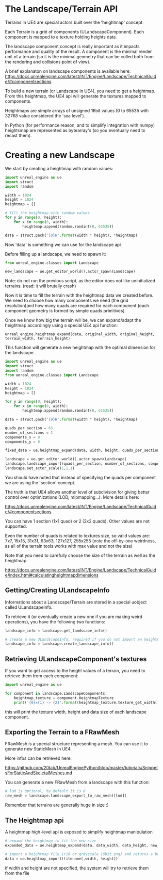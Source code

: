 # The Landscape/Terrain API

Terrains in UE4 are special actors built over the 'heightmap' concept.

Each Terrain is a grid of components (ULandscapeComponent). Each component is mapped to a texture holding heights data.

The landscape component concept is really important as it impacts performance and quality of the result. A component is the minimal render unit of a terrain
(so it is the minimal geometry that can be culled both from the rendering and collisions point of view).

A brief explanaton on landscape components is available here: https://docs.unrealengine.com/latest/INT/Engine/Landscape/TechnicalGuide/#componentsections

To build a new terrain (or Landscape in UE4), you need to get a heightmap. From this heightmap, the UE4 api will generate
the textures mapped to components.

Heightmaps are simple arrays of unsigned 16bit values (0 to 65535 with 32768 value considered the 'sea level').

In Python (for performance reason, and to simplify integration with numpy) heightsmap are represented as bytearray's (so you eventually need to recast them).

# Creating a new Landscape

We start by creating a heightmap with random values:

```python
import unreal_engine as ue
import struct
import random

width = 1024
height = 1024
heightmap = []

# fill the heightmap with random values
for y in range(0, height):
    for x in range(0, width):
        heightmap.append(random.randint(0, 65535))

data = struct.pack('{0}H'.format(width * height), *heightmap)
```

Now 'data' is something we can use for the landscape api

Before filling up a landscape, we need to spawn it:

```python
from unreal_engine.classes import Landscape

new_landscape = ue.get_editor_world().actor_spawn(Landscape)
```

Note: do not run the previous script, as the editor does not like uninitialized terrains. (read: it will brutally crash)

Now it is time to fill the terrain with the heightmap data we created before. We need to choose how many components we need (the grid resolution)and how many quads are required for each component
(each component geometry is formed by simple quads primitives).

Once we know how big the terrain will be, we can expand/adapt the heightmap accordingly using a special UE4 api function:

```
unreal_engine.heightmap_expand(data, original_width, original_height, terrain_width, terrain_height)
```

This function will generate a new heightmap with the optimal dimension for the landscape.


```python
import unreal_engine as ue
import struct
import random
from unreal_engine.classes import Landscape

width = 1024
height = 1024
heightmap = []

for y in range(0, height):
    for x in range(0, width):
        heightmap.append(random.randint(0, 65535))

data = struct.pack('{0}H'.format(width * height), *heightmap)

quads_per_section = 63
number_of_sections = 1
components_x = 8
components_y = 8

fixed_data = ue.heightmap_expand(data, width, height, quads_per_section * number_of_sections * components_x + 1, quads_per_section * number_of_sections * components_y + 1)

landscape = ue.get_editor_world().actor_spawn(Landscape)
landscape.landscape_import(quads_per_section, number_of_sections, components_x, components_y, fixed_data)
landscape.set_actor_scale(1,1,1)
```

You should have noted that instead of specifying the quads per component we are using the 'section' concept.

The truth is that UE4 allows another level of subdivision for giving better control over optimizations (LOD, mipmapping...). More details here:

https://docs.unrealengine.com/latest/INT/Engine/Landscape/TechnicalGuide/#componentsections

You can have 1 section (1x1 quad) or 2 (2x2 quads). Other values are not supported.

Even the number of quads is related to textures size, so valid values are: 7x7, 15x15, 31x31, 63x63, 127x127, 255x255 (note the off-by-one weirdness, as all of the terrain tools works with max value and not the size)

Note that you need to carefully choose the size of the terrain as well as the heightmap:

https://docs.unrealengine.com/latest/INT/Engine/Landscape/TechnicalGuide/index.html#calculatingheightmapdimensions


## Getting/Creating ULandscapeInfo

Informations about a Landscape/Terrain are stored in a special uobject called ULandscapeInfo.

To retrieve it (or eventually create a new one if you are making weird operations), you have the following two functions:

```python
landscape_info = landscape.get_landscape_info()

# create a new ULandscapeInfo, required if you do not import an heightmap in a manually spawned landscape
landscape_info = landscape.create_landscape_info()
```

## Retrieving ULandscapeComponent's textures

If you want to get access to the height values of a terrain, you need to retrieve them from each component:

```python
import unreal_engine as ue

for component in landscape.LandscapeComponents:
    heightmap_texture = component.HeightmapTexture
    print('{0}x{1} -> {2}'.format(heightmap_texture.texture_get_width(), heightmap_texture.texture_get_height(), len(heightmap_texture.texture_get_source_data())))
```

this will print the texture width, height and data size of each landscape component.

## Exporting the Terrain to a FRawMesh

FRawMesh is a special structure representing a mesh. You can use it to generate new StaticMesh in UE4.

More infos can be retrieved here:

https://github.com/20tab/UnrealEnginePython/blob/master/tutorials/SnippetsForStaticAndSkeletalMeshes.md

You can generate a new FRawMesh from a landscape with this function:


```python
# lod is optional, by default it is 0
raw_mesh = landscape.landscape_export_to_raw_mesh([lod])
```

Remember that terrains are generally huge in size :)

## The Heightmap api

A heightmap high-level api is exposed to simplify heightmap manipulation

```python
# expand the heightmap to fit the new size
expanded_data = ue.heightmap_expand(data, data_width, data_height, new_width, new_height)
```

```python
# import a heightmap file (r16 or grayscale 16bit png) and returns a bytearray
data = ue.heightmap_import(filename[,width, height])
```

if width and height are not specified, the system will try to retrieve them from the file
